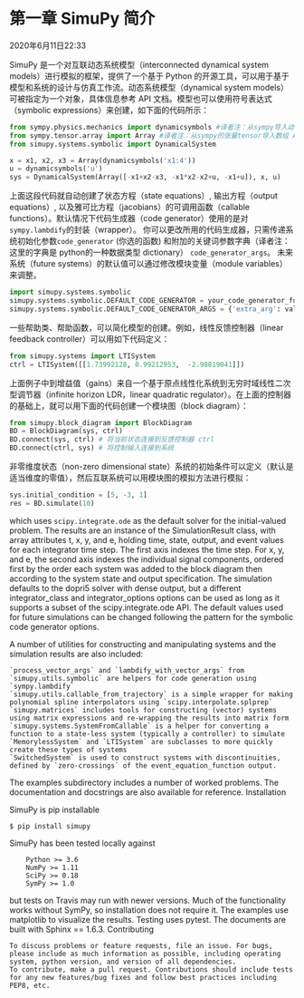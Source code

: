 
# 第一章 SimuPy 简介

2020年6月11日22:33

SimuPy 是一个对互联动态系统模型（interconnected dynamical system models）进行模拟的框架，提供了一个基于 Python 的开源工具，可以用于基于模型和系统的设计与仿真工作流。动态系统模型（dynamical system models）可被指定为一个对象，具体信息参考 API 文档。模型也可以使用符号表达式（symbolic expressions）来创建，如下面的代码所示：

```Python
from sympy.physics.mechanics import dynamicsymbols #译者注：从sympy导入动态符号
from sympy.tensor.array import Array #译者注：从sympy的张量tensor导入数组 Array
from simupy.systems.symbolic import DynamicalSystem

x = x1, x2, x3 = Array(dynamicsymbols('x1:4'))
u = dynamicsymbols('u')
sys = DynamicalSystem(Array([-x1+x2-x3, -x1*x2-x2+u, -x1+u]), x, u)
```


上面这段代码就自动创建了状态方程（state equations）, 输出方程（output equations）, 以及雅可比方程（jacobians）的可调用函数（callable functions）。默认情况下代码生成器（code generator）使用的是对 `sympy.lambdify`的封装（wrapper）。 你可以更改所用的代码生成器，只需传递系统初始化参数`code_generator` (你选的函数) 和附加的关键词参数字典（译者注：这里的字典是 python的一种数据类型 dictionary） `code_generator_args`。 未来系统（future systems）的默认值可以通过修改模块变量（module variables）来调整。

```Python
import simupy.systems.symbolic
simupy.systems.symbolic.DEFAULT_CODE_GENERATOR = your_code_generator_function #译者注：注意，这里的 'your_code_generator_function' 是让你传递一个函数，这句代码是个示范，不能直接运行的，你要修改成你指定的函数才行，具体如何等后面的文档都翻看完了就知道了
simupy.systems.symbolic.DEFAULT_CODE_GENERATOR_ARGS = {'extra_arg': value}
```

一些帮助类、帮助函数，可以简化模型的创建。例如，线性反馈控制器（linear feedback controller）可以用如下代码定义：

```Python
from simupy.systems import LTISystem
ctrl = LTISystem([[1.73992128, 0.99212953,  -2.98819041]])
```

上面例子中到增益值（gains）来自一个基于原点线性化系统到无穷时域线性二次型调节器（infinite horizon LDR，linear quadratic regulator）。在上面的控制器的基础上，就可以用下面的代码创建一个模块图（block diagram）：

```Python
from simupy.block_diagram import BlockDiagram
BD = BlockDiagram(sys, ctrl)
BD.connect(sys, ctrl) # 将当前状态连接到反馈控制器 ctrl
BD.connect(ctrl, sys) # 将控制输入连接到系统
```

非零维度状态（non-zero dimensional state）系统的初始条件可以定义（默认是适当维度的零值），然后互联系统可以用模块图的模拟方法进行模拟：

```Python
sys.initial_condition = [5, -3, 1]
res = BD.simulate(10)
```

which uses `scipy.integrate.ode` as the default solver for the initial-valued problem. The results are an instance of the SimulationResult class, with array attributes t, x, y, and e, holding time, state, output, and event values for each integrator time step. The first axis indexes the time step. For x, y, and e, the second axis indexes the individual signal components, ordered first by the order each system was added to the block diagram then according to the system state and output specification. The simulation defaults to the dopri5 solver with dense output, but a different integrator_class and integrator_options options can be used as long as it supports a subset of the scipy.integrate.ode API. The default values used for future simulations can be changed following the pattern for the symbolic code generator options.

A number of utilities for constructing and manipulating systems and the simulation results are also included:

    `process_vector_args` and `lambdify_with_vector_args` from `simupy.utils.symbolic` are helpers for code generation using `sympy.lambdify`
    `simupy.utils.callable_from_trajectory` is a simple wrapper for making polynomial spline interpolators using `scipy.interpolate.splprep`
    `simupy.matrices` includes tools for constructing (vector) systems using matrix expressions and re-wrapping the results into matrix form
    `simupy.systems.SystemFromCallable` is a helper for converting a function to a state-less system (typically a controller) to simulate
    `MemorylessSystem` and `LTISystem` are subclasses to more quickly create these types of systems
    `SwitchedSystem` is used to construct systems with discontinuities, defined by `zero-crossings` of the event_equation_function output.

The examples subdirectory includes a number of worked problems. The documentation and docstrings are also available for reference.
Installation

SimuPy is pip installable

```
$ pip install simupy
```

SimuPy has been tested locally against

        Python >= 3.6
        NumPy >= 1.11
        SciPy >= 0.18
        SymPy >= 1.0

but tests on Travis may run with newer versions. Much of the functionality works without SymPy, so installation does not require it. The examples use matplotlib to visualize the results. Testing uses pytest. The documents are built with Sphinx == 1.6.3.
Contributing

    To discuss problems or feature requests, file an issue. For bugs, please include as much information as possible, including operating system, python version, and version of all dependencies.
    To contribute, make a pull request. Contributions should include tests for any new features/bug fixes and follow best practices including PEP8, etc.

